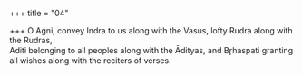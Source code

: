 +++
title = "04"

+++
O Agni, convey Indra to us along with the Vasus, lofty Rudra along with  the Rudras,  
Aditi belonging to all peoples along with the Ādityas, and Br̥haspati  granting all wishes along with the reciters of verses.  
